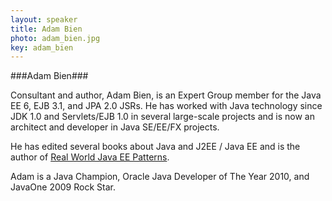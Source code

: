 ```yaml
---
layout: speaker
title: Adam Bien
photo: adam_bien.jpg
key: adam_bien
---
```


###Adam Bien###

Consultant and author, Adam Bien, is an Expert Group member for the Java EE 6, EJB 3.1, and JPA 2.0 JSRs.
He has worked with Java technology since JDK 1.0 and Servlets/EJB 1.0 in several large-scale projects
and is now an architect and developer in Java SE/EE/FX projects.

He has edited several books about Java and J2EE / Java EE and is the author of [Real World Java EE Patterns](http://www.amazon.com/Real-World-Patterns-Rethinking-Practices/dp/0557078326).

Adam is a Java Champion, Oracle Java Developer of The Year 2010, and JavaOne 2009 Rock Star.